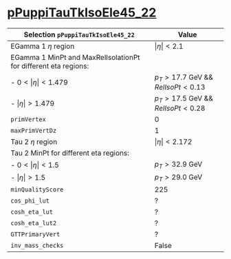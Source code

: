 # [pPuppiTauTkIsoEle45_22](../Phase2Menu_Legacy/PuppiTauTkIsoEle4522.html)

| Selection `pPuppiTauTkIsoEle45_22`                                | Value                                 |
|-------------------------------------------------------------------|---------------------------------------|
| EGamma 1 $\eta$ region                                            | $\lvert\eta\rvert < 2.1$              |
| EGamma 1 MinPt and MaxRelIsolationPt for different eta regions:   |                                       |
|    - $0<\lvert\eta\rvert<1.479$                                   | $p_T>17.7$ GeV && $RelIsoPt<0.13$     |
|    - $\lvert\eta\rvert>1.479$                                     | $p_T>17.5$ GeV && $RelIsoPt<0.28$     |
| `primVertex`                                                      | 0                                     |
| `maxPrimVertDz`                                                   | 1                                     |
| Tau 2 $\eta$ region                                               | $\lvert\eta\rvert < 2.172$            |
| Tau 2 MinPt for different eta regions:                            |                                       |
|    - $0<\lvert\eta\rvert<1.5$                                     | $p_T>32.9$ GeV                        |
|    - $\lvert\eta\rvert>1.5$                                       | $p_T>29.0$ GeV                        |
| `minQualityScore`                                                 | 225                                   |
| `cos_phi_lut`                                                     | ?                                     |
| `cosh_eta_lut`                                                    | ?                                     |
| `cosh_eta_lut2`                                                   | ?                                     |
| `GTTPrimaryVert`                                                  | ?                                     |
| `inv_mass_checks`                                                 | False                                 |
